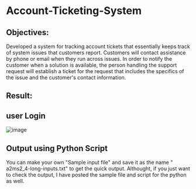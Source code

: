 # Account-Ticketing-System

## Objectives:

Developed a system for tracking account tickets that essentially keeps track of system issues that customers report. Customers will contact assistance by phone or email when they run across issues. In order to notify the customer when a solution is available, the person handling the support request will establish a ticket for the request that includes the specifics of the issue and the customer's contact information.

## Result: 


## user Login
![image](https://user-images.githubusercontent.com/94931828/207794926-37d658ca-0acc-4888-856e-6c825ea54e3a.png)



## Output using Python Script

You can make your own "Sample input file"  and save it as the name " a2ms2_4-long-inputs.txt" to get the quick output. Althought, if you just want to check the output, I have posted the sample file and script for the python as well.
